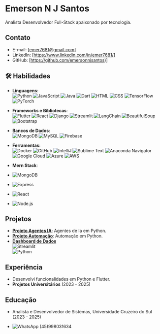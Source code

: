 # Emerson N J Santos

Analista Desenvolvedor Full-Stack apaixonado por tecnologia.

## Contato
- E-mail: [emer7681@gmail.com]
- LinkedIn: [https://www.linkedin.com/in/emer7681/]
- GitHub: [https://github.com/emersonnjsantos)]

## 🛠 Habilidades
- **Linguagens**:  
  ![Python](https://img.shields.io/badge/Python-3.8+-blue?logo=python)  ![JavaScript](https://img.shields.io/badge/JavaScript-ES6+-yellow?logo=javascript)  ![Java](https://img.shields.io/badge/Java-17+-orange?logo=java)  ![Dart](https://img.shields.io/badge/Dart-3+-blue?logo=dart)  ![HTML](https://img.shields.io/badge/HTML-5+-orange?logo=html5)  ![CSS](https://img.shields.io/badge/CSS-3+-blue?logo=css3)  ![TensorFlow](https://img.shields.io/badge/TensorFlow-v2.10.0-blue?style=flat-square&logo=tensorflow) ![PyTorch](https://img.shields.io/badge/PyTorch-v1.11.0-red?style=flat-square&logo=pytorch)


- **Frameworks e Bibliotecas**:  
  ![Flutter](https://img.shields.io/badge/Flutter-3+-cyan?logo=flutter)  ![React](https://img.shields.io/badge/React-18+-blue?logo=react)  ![Django](https://img.shields.io/badge/Django-4+-green?logo=django)  ![Streamlit](https://img.shields.io/badge/Streamlit-1.20+-red?logo=streamlit)  ![LangChain](https://img.shields.io/badge/LangChain-0.2+-orange)  ![BeautifulSoup](https://img.shields.io/badge/BeautifulSoup-4+-green)  ![Bootstrap](https://img.shields.io/badge/Bootstrap-5+-purple?logo=bootstrap)  
- **Bancos de Dados**:  
  ![MongoDB](https://img.shields.io/badge/MongoDB-6+-green?logo=mongodb)  ![MySQL](https://img.shields.io/badge/MySQL-8+-blue?logo=mysql)  ![Firebase](https://img.shields.io/badge/Firebase-10+-yellow?logo=firebase)  
- **Ferramentas**:  
  ![Docker](https://img.shields.io/badge/Docker-24+-blue?logo=docker)  ![GitHub](https://img.shields.io/badge/GitHub-Profile-black?logo=github) ![IntelliJ](https://img.shields.io/badge/IntelliJ_IDEA-2023+-black?logo=intellij-idea) ![Sublime Text](https://img.shields.io/badge/Sublime_Text-4+-blue?logo=sublime-text) ![Anaconda Navigator](https://img.shields.io/badge/Anaconda_Navigator-2023+-green?logo=anaconda)
![Google Cloud](https://img.shields.io/badge/Google_Cloud-2023+-blue?logo=google-cloud) ![Azure](https://img.shields.io/badge/Azure-2023+-blue?logo=microsoft-azure) ![AWS](https://img.shields.io/badge/AWS-2023+-orange?logo=amazon-aws)

- **Mern Stack**:
- ![MongoDB](https://img.shields.io/badge/MongoDB-4.4-green?style=flat-square&logo=mongodb)
- ![Express](https://img.shields.io/badge/Express-v4.17.1-blue?style=flat-square&logo=express)
- ![React](https://img.shields.io/badge/React-v17.0.2-blue?style=flat-square&logo=react)
- ![Node.js](https://img.shields.io/badge/Node.js-v14.17.6-brightgreen?style=flat-square&logo=node.js)


## Projetos
- **[Projeto Agentes IA](https://github.com/emersonnjsantos/langchain_ask_images)**: Agentes de Ia em Python.
- **[Projeto Automação](https://github.com/emersonnjsantos/RPA_Automacao)**: Automação em Python.
- **[Dashboard de Dados](https://github.com/emersonnjsantos/langchain_ask_images)**  
  ![Streamlit](https://img.shields.io/badge/Streamlit-1.20+-red?logo=streamlit)  
  ![Python](https://img.shields.io/badge/Python-3.8+-blue?logo=python)

## Experiência
- Desenvolvi funcionalidades em Python e Flutter.
- **Projetos Universitários** (2023 - 2025)

## Educação
- Analista e Desenvolvedor de Sistemas, Universidade Cruzeiro do Sul (2023 - 2025)

- ![WhatsApp](https://img.shields.io/badge/WhatsApp-25D366.svg?style=for-the-badge&logo=WhatsApp&logoColor=white)
  (45)998031634
